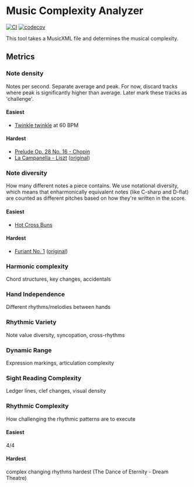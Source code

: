 # Music Complexity Analyzer

[![CI](https://github.com/samegens/musical-complexity-analyzer/actions/workflows/ci.yml/badge.svg)](https://github.com/samegens/musical-complexity-analyzer/actions/workflows/ci.yml)
[![codecov](https://codecov.io/gh/samegens/musical-complexity-analyzer/branch/main/graph/badge.svg)](https://codecov.io/gh/samegens/musical-complexity-analyzer)

This tool takes a MusicXML file and determines the musical complexity.

## Metrics

### Note density

Notes per second. Separate average and peak. For now, discard tracks where peak is significantly higher than average.
Later mark these tracks as 'challenge'.

#### Easiest

- [Twinkle twinkle](test-files/twinkle-little-star-60bpm.musicxml) at 60 BPM

#### Hardest

- [Prelude Op. 28 No. 16 - Chopin](https://musescore.com/classicman/scores/73000)
- [La Campanella - Liszt](test-files/La_Campanella_-_Grandes_Etudes_de_Paganini_No._3_-_Franz_Liszt.musicxml) ([original](https://github.com/musetrainer/library/blob/master/scores/La_Campanella_-_Grandes_Etudes_de_Paganini_No._3_-_Franz_Liszt.mxl))

### Note diversity

How many different notes a piece contains. We use notational diversity,
which means that enharmonically equivalent notes (like C-sharp and D-flat)
are counted as different pitches based on how they're written in the score. 

#### Easiest

- [Hot Cross Buns](test-files/hot_cross_buns.musicxml)

#### Hardest

- [Furiant No. 1](test-files/Furiant_No1.musicxml) ([original](https://musescore.com/user/29416258/scores/14177191))

### Harmonic complexity

Chord structures, key changes, accidentals

### Hand Independence

Different rhythms/melodies between hands

### Rhythmic Variety

Note value diversity, syncopation, cross-rhythms

### Dynamic Range

Expression markings, articulation complexity

### Sight Reading Complexity

Ledger lines, clef changes, visual density

### Rhythmic Complexity

How challenging the rhythmic patterns are to execute

#### Easiest

4/4

#### Hardest

complex changing rhythms hardest (The Dance of Eternity - Dream Theatre)
